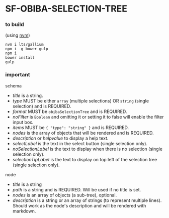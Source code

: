 # SF-OBIBA-SELECTION-TREE

### to build
(using [nvm](https://github.com/nvm-sh/nvm))

```
nvm i lts/gallium
npm i -g bower gulp
npm i
bower install
gulp
```

### important
schema
- *title* is a string.
- *type* MUST be either `array` (multiple selections) OR `string` (single selection) and is REQUIRED.
- *format* MUST be `obibaSelectionTree` and is REQUIRED.
- *noFilter* is `Boolean` and omitting it or setting it to false will enable the filter input box.
- *items* MUST be `{ "type": "string" }` and is REQUIRED.
- *nodes* is the array of objects that will be rendered and is REQUIRED.
- *description* or *helpvalue* to display a help text.
- *selectLabel* is the text in the select button (single selection only).
- *noSelectionLabel* is the text to display when there is no selection (single selection only).
- *selectionTipLabel* is the text to display on top left of the selection tree (single selection only).
 
node
- *title* is a string
- *path* is a string and is REQUIRED. Will be used if no title is set.
- *nodes* is an array of objects (a sub-tree), optional.
- *description* is a string or an array of strings (to represent multiple lines). Should work as the node's description and will be rendered with markdown.
